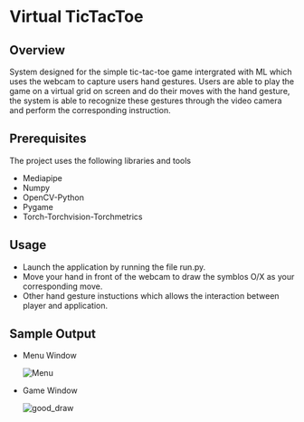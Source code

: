 # Virtual TicTacToe 

## Overview
System designed for the simple tic-tac-toe game intergrated with ML which uses the webcam to capture users hand gestures. Users are able to play the game on a virtual grid on screen and do their moves with the hand gesture, the system is able to recognize these gestures through the video camera and perform the corresponding instruction. 

## Prerequisites
The project uses the following libraries and tools
- Mediapipe
- Numpy
- OpenCV-Python
- Pygame
- Torch-Torchvision-Torchmetrics

## Usage
- Launch the application by running the file run.py.
- Move your hand in front of the webcam to draw the symblos O/X as your corresponding move.
- Other hand gesture instuctions which allows the interaction between player and application.

## Sample Output
- Menu Window


  ![Menu](https://github.com/SHu010117/Virtual-TicTacToe/assets/167242149/e59ee391-ec62-4fb7-a405-9101f037e474)


- Game Window


  ![good_draw](https://github.com/SHu010117/Virtual-TicTacToe/assets/167242149/1774fee6-ee07-4648-9fce-2090ea7bbb02)
